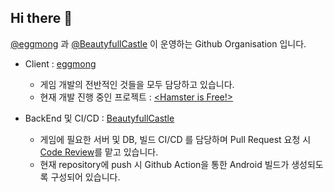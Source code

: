 ## Hi there 👋

[@eggmong](https://github.com/eggmong)  과 [@BeautyfullCastle](https://github.com/BeautyfullCastle) 이 운영하는 Github Organisation 입니다.

- Client : [eggmong](https://github.com/eggmong)
  - 게임 개발의 전반적인 것들을 모두 담당하고 있습니다.
  - 현재 개발 진행 중인 프로젝트 : [<Hamster is Free!>](https://github.com/SukereamTeam/hamsterisfree)
  
- BackEnd 및 CI/CD : [BeautyfullCastle](https://github.com/BeautyfullCastle)
  - 게임에 필요한 서버 및 DB, 빌드 CI/CD 를 담당하며 Pull Request 요청 시 [Code Review](https://github.com/SukereamTeam/hamsterisfree/pulls?q=is%3Apr+is%3Aclosed)를 맡고 있습니다.
  - 현재 repository에 push 시 Github Action을 통한 Android 빌드가 생성되도록 구성되어 있습니다.
